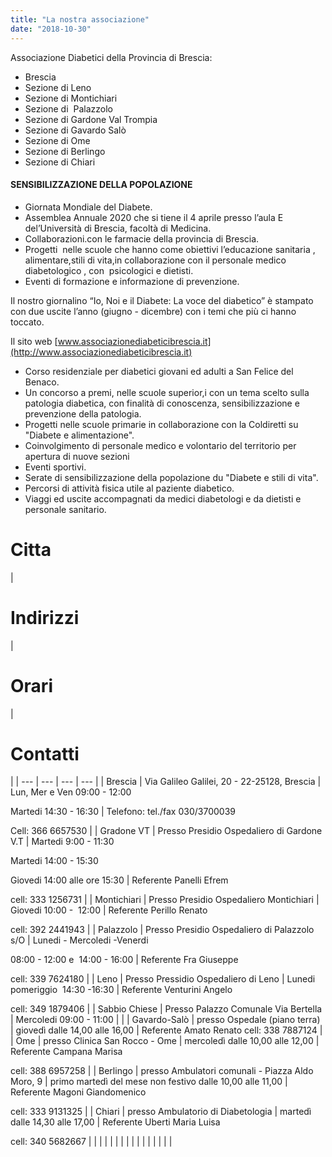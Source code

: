 ```yaml
---
title: "La nostra associazione"
date: "2018-10-30"
---
```


Associazione Diabetici della Provincia di Brescia:

- Brescia
- Sezione di Leno
- Sezione di Montichiari
- Sezione di  Palazzolo
- Sezione di Gardone Val Trompia
- Sezione di Gavardo Salò
- Sezione di Ome
- Sezione di Berlingo
- Sezione di Chiari

#### SENSIBILIZZAZIONE DELLA POPOLAZIONE

- Giornata Mondiale del Diabete.
- Assemblea Annuale 2020 che si tiene il 4 aprile presso l’aula E del’Università di Brescia, facoltà di Medicina.
- Collaborazioni.con le farmacie della provincia di Brescia.
- Progetti  nelle scuole che hanno come obiettivi l’educazione sanitaria , alimentare,stili di vita,in collaborazione con il personale medico diabetologico , con  psicologici e dietisti.
- Eventi di formazione e informazione di prevenzione.

Il nostro giornalino “Io, Noi e il Diabete: La voce del diabetico” è stampato con due uscite l’anno (giugno - dicembre) con i temi che più ci hanno toccato.

Il sito web [www.associazionediabeticibrescia.it](http://www.associazionediabeticibrescia.it)

- Corso residenziale per diabetici giovani ed adulti a San Felice del Benaco.
- Un concorso a premi, nelle scuole superior,i con un tema scelto sulla patologia diabetica, con finalità di conoscenza, sensibilizzazione e prevenzione della patologia.
- Progetti nelle scuole primarie in collaborazione con la Coldiretti su "Diabete e alimentazione".
- Coinvolgimento di personale medico e volontario del territorio per apertura di nuove sezioni
- Eventi sportivi.
- Serate di sensibilizzazione della popolazione du "Diabete e stili di vita".
- Percorsi di attività fisica utile al paziente diabetico.
- Viaggi ed uscite accompagnati da medici diabetologi e da dietisti e personale sanitario.

# Citta

 |

# Indirizzi

 |

# Orari

 |

# Contatti

 |
| --- | --- | --- | --- |
| Brescia | Via Galileo Galilei, 20 - 22-25128, Brescia | Lun, Mer e Ven 09:00 - 12:00

Martedi 14:30 - 16:30 | Telefono: tel./fax 030/3700039

Cell: 366 6657530 |
| Gradone VT | Presso Presidio Ospedaliero di Gardone V.T | Martedi 9:00 - 11:30

Martedi 14:00 - 15:30

Giovedi 14:00 alle ore 15:30 | Referente Panelli Efrem

cell: 333 1256731 |
| Montichiari | Presso Presidio Ospedaliero Montichiari | Giovedi 10:00 -  12:00 | Referente Perillo Renato

cell: 392 2441943 |
| Palazzolo | Presso Presidio Ospedaliero di Palazzolo s/O | Lunedi - Mercoledi -Venerdi

08:00 - 12:00 e  14:00 - 16:00 | Referente Fra Giuseppe

cell: 339 7624180 |
| Leno | Presso Pressidio Ospedaliero di Leno | Lunedi pomeriggio  14:30 -16:30 | Referente Venturini Angelo

cell: 349 1879406 |
| Sabbio Chiese | Presso Palazzo Comunale Via Bertella | Mercoledi 09:00 - 11:00 |  |
| Gavardo-Salò | presso Ospedale (piano terra) | giovedì dalle 14,00 alle 16,00 | Referente Amato Renato cell: 338 7887124 |
| Ome | presso Clinica San Rocco - Ome | mercoledì dalle 10,00 alle 12,00 | Referente Campana Marisa

cell: 388 6957258 |
| Berlingo | presso Ambulatori comunali - Piazza Aldo Moro, 9 | primo martedì del mese non festivo dalle 10,00 alle 11,00 | Referente Magoni Giandomenico

cell: 333 9131325 |
| Chiari | presso Ambulatorio di Diabetologia | martedì dalle 14,30 alle 17,00 | Referente Uberti Maria Luisa

cell: 340 5682667 |
|  |  |  |  |
|  |  |  |  |
|  |  |  |  |
